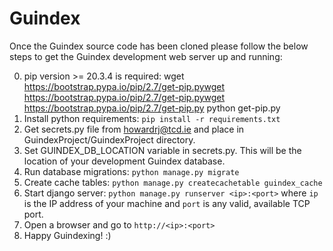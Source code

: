# Guindex
Once the Guindex source code has been cloned please follow the below steps to
get the Guindex development web server up and running:

0) pip version >= 20.3.4 is required:
   wget https://bootstrap.pypa.io/pip/2.7/get-pip.pywget https://bootstrap.pypa.io/pip/2.7/get-pip.pywget https://bootstrap.pypa.io/pip/2.7/get-pip.py
   python get-pip.py
1) Install python requirements: `pip install -r requirements.txt`
2) Get secrets.py file from howardrj@tcd.ie and place in GuindexProject/GuindexProject directory.
3) Set GUINDEX_DB_LOCATION variable in secrets.py.
   This will be the location of your development Guindex database.
4) Run database migrations: `python manage.py migrate`
5) Create cache tables: `python manage.py createcachetable guindex_cache`
6) Start django server: `python manage.py runserver <ip>:<port>` 
   where `ip` is the IP address of your machine and `port` is any valid, available TCP port.
7) Open a browser and go to `http://<ip>:<port>`
8) Happy Guindexing! :)
